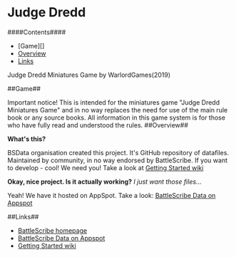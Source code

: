 Judge Dredd
===========

####Contents####
* [Game][]
* [Overview][]
* [Links][]


[Overview]: #overview
Judge Dredd Miniatures Game by WarlordGames(2019)

[Links]: #links

##Game##

Important notice!
This is intended for the miniatures game "Judge Dredd Miniatures Game" and in no way replaces the need for use of the main rule book or any source books.
All information in this game system is for those who have fully read and understood the rules.
##Overview##


__What's this?__

BSData organisation created this project. It's GitHub repository of datafiles.
Maintained by community, in no way endorsed by BattleScribe. If you want
to develop - cool! We need you! Take a look at [Getting Started wiki][]

__Okay, nice project. Is it actually working?__ _I just want those files..._

Yeah! We have it hosted on AppSpot. Take a look: [BattleScribe Data on Appspot][]


##Links##

* [BattleScribe homepage][]
* [BattleScribe Data on Appspot][]
* [Getting Started wiki][]


[BattleScribe homepage]: http://www.battlescribe.net/
[BattleScribe Data on Appspot]: http://battlescribedata.appspot.com/#/repos
[Getting Started wiki]: https://github.com/BSData/bsdata/wiki/Home#getting-started

